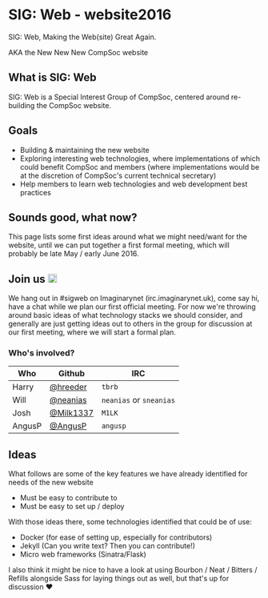 # SIG: Web - website2016
SIG: Web, Making the Web(site) Great Again.

AKA the New New New CompSoc website

## What is SIG: Web
SIG: Web is a Special Interest Group of CompSoc, centered around re-building the CompSoc website.

## Goals
* Building & maintaining the new website
* Exploring interesting web technologies, where implementations of which could benefit CompSoc and members (where implementations would be at the discretion of CompSoc's current technical secretary)
* Help members to learn web technologies and web development best practices

## Sounds good, what now?
This page lists some first ideas around what we might need/want for the website, until we can put together a first formal meeting, which will probably be late May / early June 2016.

## Join us <a href="https://www.irccloud.com/invite?channel=%23sigweb&amp;hostname=irc.imaginarynet.uk&amp;port=6697&amp;ssl=1" target="_blank"><img src="https://www.irccloud.com/invite-svg?channel=%23sigweb&amp;hostname=irc.imaginarynet.uk&amp;port=6697&amp;ssl=1"  height="18"></a>
We hang out in #sigweb on Imaginarynet (irc.imaginarynet.uk), come say hi, have a chat while we plan our first official meeting. For now we're throwing around basic ideas of what technology stacks we should consider, and generally are just getting ideas out to others in the group for discussion at our first meeting, where we will start a formal plan.

### Who's involved?
Who | Github | IRC
----|--------|----
Harry | [@hreeder](https://github.com/hreeder) | `tbrb`
Will | [@neanias](https://github.com/neanias) | `neanias` or `sneanias`
Josh | [@Milk1337](https://github.com/Milk1337) | `M1LK`
AngusP | [@AngusP](https://github.com/AngusP) | `angusp`

## Ideas
What follows are some of the key features we have already identified for needs of the new website
* Must be easy to contribute to
* Must be easy to set up / deploy

With those ideas there, some technologies identified that could be of use:
* Docker (for ease of setting up, especially for contributors)
* Jekyll (Can you write text? Then you can contribute!)
* Micro web frameworks (Sinatra/Flask)

I also think it might be nice to have a look at using Bourbon / Neat / Bitters / Refills alongside Sass for laying things out as well, but that's up for discussion :heart:
